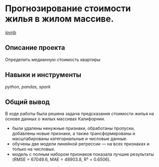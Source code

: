 # Прогнозирование стоимости жилья в жилом массиве.

[ipynb](p10_portfolio.ipynb)

## Описание проекта

Определить медианную стоимость квартиры

## Навыки и инструменты
*python, pandas, spark*

## Общий вывод

В ходе работы была решена задача предсказания стоимости жилья на основе данных о жилых массивах Калифорнии.
 - были удалены ненужные признаки, обработаны пропуски, добавлены новые признаки, а также трансформированы и масштабированы категориальные и числовые данные.
 - обучены две модели линейной регрессии — на всех признаках и только на числовых.
 - модель с полным набором признаков показала лучшие результаты (RMSE = 67049.6, MAE = 48903.8, R² = 0.6506).




